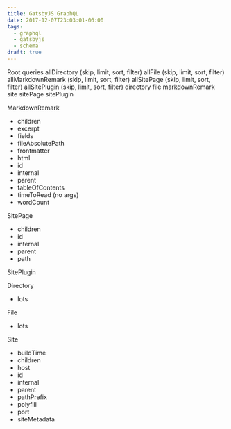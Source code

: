 ```yaml
---
title: GatsbyJS GraphQL
date: 2017-12-07T23:03:01-06:00
tags:
  - graphql
  - gatsbyjs
  - schema
draft: true
---
```


Root queries
allDirectory (skip, limit, sort, filter)
allFile (skip, limit, sort, filter)
allMarkdownRemark (skip, limit, sort, filter)
allSitePage (skip, limit, sort, filter)
allSitePlugin (skip, limit, sort, filter)
directory
file
markdownRemark
site
sitePage
sitePlugin


MarkdownRemark
* children
* excerpt
* fields
* fileAbsolutePath
* frontmatter
* html
* id
* internal
* parent
* tableOfContents
* timeToRead (no args)
* wordCount

SitePage
* children
* id
* internal
* parent
* path

SitePlugin

Directory
* lots

File
* lots

Site
* buildTime
* children
* host
* id
* internal
* parent
* pathPrefix
* polyfill
* port
* siteMetadata

